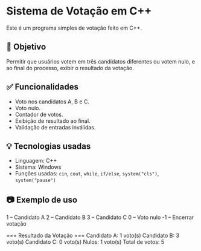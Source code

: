 # Sistema de Votação em C++

Este é um programa simples de votação feito em C++.

## 🎯 Objetivo
Permitir que usuários votem em três candidatos diferentes ou votem nulo, e ao final do processo, exibir o resultado da votação.

## ✅ Funcionalidades

- Voto nos candidatos A, B e C.
- Voto nulo.
- Contador de votos.
- Exibição de resultado ao final.
- Validação de entradas inválidas.

## 💡 Tecnologias usadas
- Linguagem: C++
- Sistema: Windows
- Funções usadas: `cin`, `cout`, `while`, `if/else`, `system("cls")`, `system("pause")`

## 📷 Exemplo de uso

1 – Candidato A
2 – Candidato B
3 – Candidato C
0 – Voto nulo
-1 – Encerrar votação

=== Resultado da Votação ===
Candidato A: 1 voto(s)
Candidato B: 3 voto(s)
Candidato C: 0 voto(s)
Nulos: 1 voto(s)
Total de votos: 5

